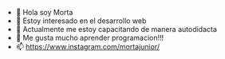 - 👋 Hola soy Morta
- 👀 Estoy interesado en el desarrollo web
- 🌱 Actualmente me estoy capacitando de manera autodidacta 
- 💞️ Me gusta mucho aprender programacion!!!
- 📫 https://www.instagram.com/mortajunior/

<!---
leandromortarini2/leandromortarini2 is a ✨ special ✨ repository because its `README.md` (this file) appears on your GitHub profile.
You can click the Preview link to take a look at your changes.
--->
